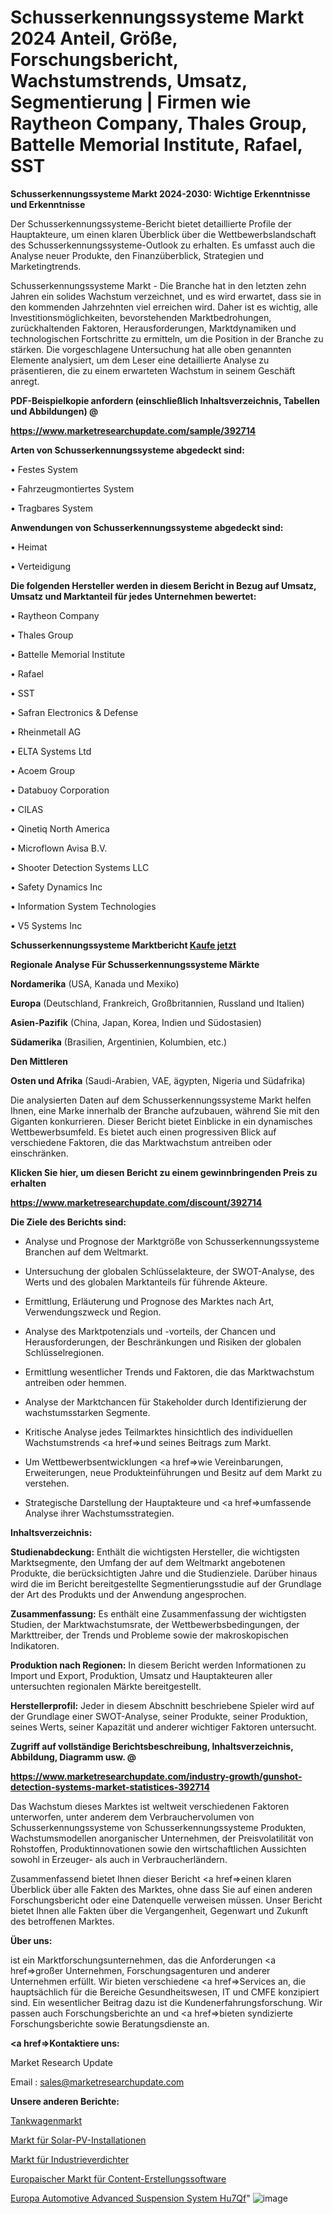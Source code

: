 # Schusserkennungssysteme Markt 2024 Anteil, Größe, Forschungsbericht, Wachstumstrends, Umsatz, Segmentierung | Firmen wie Raytheon Company, Thales Group, Battelle Memorial Institute, Rafael, SST

<strong>Schusserkennungssysteme Markt 2024-2030: Wichtige Erkenntnisse und Erkenntnisse</strong>

Der Schusserkennungssysteme-Bericht bietet detaillierte Profile der Hauptakteure, um einen klaren Überblick über die Wettbewerbslandschaft des Schusserkennungssysteme-Outlook zu erhalten. Es umfasst auch die Analyse neuer Produkte, den Finanzüberblick, Strategien und Marketingtrends.

Schusserkennungssysteme Markt - Die Branche hat in den letzten zehn Jahren ein solides Wachstum verzeichnet, und es wird erwartet, dass sie in den kommenden Jahrzehnten viel erreichen wird. Daher ist es wichtig, alle Investitionsmöglichkeiten, bevorstehenden Marktbedrohungen, zurückhaltenden Faktoren, Herausforderungen, Marktdynamiken und technologischen Fortschritte zu ermitteln, um die Position in der Branche zu stärken. Die vorgeschlagene Untersuchung hat alle oben genannten Elemente analysiert, um dem Leser eine detaillierte Analyse zu präsentieren, die zu einem erwarteten Wachstum in seinem Geschäft anregt.



<strong><b>PDF-Beispielkopie anfordern (einschließlich Inhaltsverzeichnis, Tabellen und Abbildungen) @ </b></strong>

<strong><a href=https://www.marketresearchupdate.com/sample/392714>

<strong>https://www.marketresearchupdate.com/sample/392714</u></a></strong></strong>



<strong>Arten von Schusserkennungssysteme abgedeckt sind:</strong>

• Festes System

• Fahrzeugmontiertes System

• Tragbares System



<strong>Anwendungen von Schusserkennungssysteme abgedeckt sind:</strong>

• Heimat

• Verteidigung



<strong>Die folgenden Hersteller werden in diesem Bericht in Bezug auf Umsatz, Umsatz und Marktanteil für jedes Unternehmen bewertet:</strong>

• Raytheon Company

• Thales Group

• Battelle Memorial Institute

• Rafael

• SST

• Safran Electronics & Defense

• Rheinmetall AG

• ELTA Systems Ltd

• Acoem Group

• Databuoy Corporation

• CILAS

• Qinetiq North America

• Microflown Avisa B.V.

• Shooter Detection Systems LLC

• Safety Dynamics Inc

• Information System Technologies

• V5 Systems Inc



<strong>Schusserkennungssysteme Marktbericht <a href=https://www.marketresearchupdate.com/buynow/392714>Kaufe jetzt</a></strong>



<strong>Regionale Analyse Für Schusserkennungssysteme Märkte</strong>



<strong>Nordamerika</strong> (USA, Kanada und Mexiko)



<strong>Europa</strong> (Deutschland, Frankreich, Großbritannien, Russland und Italien)



<strong>Asien-Pazifik</strong> (China, Japan, Korea, Indien und Südostasien)



<strong>Südamerika</strong> (Brasilien, Argentinien, Kolumbien, etc.)



<strong>Den Mittleren</strong> 

<strong>Osten und Afrika</strong> (Saudi-Arabien, VAE, ägypten, Nigeria und Südafrika)

Die analysierten Daten auf dem Schusserkennungssysteme Markt helfen Ihnen, eine Marke innerhalb der Branche aufzubauen, während Sie mit den Giganten konkurrieren. Dieser Bericht bietet Einblicke in ein dynamisches Wettbewerbsumfeld. Es bietet auch einen progressiven Blick auf verschiedene Faktoren, die das Marktwachstum antreiben oder einschränken.



<strong>Klicken Sie hier, um diesen Bericht zu einem gewinnbringenden Preis zu erhalten
</strong>

<strong><a href=https://www.marketresearchupdate.com/discount/392714>https://www.marketresearchupdate.com/discount/392714</b></u></strong></a>



<strong>Die Ziele des Berichts sind:</strong>

- Analyse und Prognose der Marktgröße von Schusserkennungssysteme Branchen auf dem Weltmarkt.

- Untersuchung der globalen Schlüsselakteure, der SWOT-Analyse, des Werts und des globalen Marktanteils für führende Akteure.

- Ermittlung, Erläuterung und Prognose des Marktes nach Art, Verwendungszweck und Region.

- Analyse des Marktpotenzials und -vorteils, der Chancen und Herausforderungen, der Beschränkungen und Risiken der globalen Schlüsselregionen.

- Ermittlung wesentlicher Trends und Faktoren, die das Marktwachstum antreiben oder hemmen.

- Analyse der Marktchancen für Stakeholder durch Identifizierung der wachstumsstarken Segmente.

- Kritische Analyse jedes Teilmarktes hinsichtlich des individuellen Wachstumstrends <a href=>und</a> seines Beitrags zum Markt.

- Um Wettbewerbsentwicklungen <a href=>wie</a> Vereinbarungen, Erweiterungen, neue Produkteinführungen und Besitz auf dem Markt zu verstehen.

- Strategische Darstellung der Hauptakteure und <a href=>umfas</a>sende Analyse ihrer Wachstumsstrategien.



<strong>Inhaltsverzeichnis:</strong>



<strong>Studienabdeckung:</strong> Enthält die wichtigsten Hersteller, die wichtigsten Marktsegmente, den Umfang der auf dem Weltmarkt angebotenen Produkte, die berücksichtigten Jahre und die Studienziele. Darüber hinaus wird die im Bericht bereitgestellte Segmentierungsstudie auf der Grundlage der Art des Produkts und der Anwendung angesprochen.



<strong>Zusammenfassung:</strong> Es enthält eine Zusammenfassung der wichtigsten Studien, der Marktwachstumsrate, der Wettbewerbsbedingungen, der Markttreiber, der Trends und Probleme sowie der makroskopischen Indikatoren.



<strong>Produktion nach Regionen:</strong> In diesem Bericht werden Informationen zu Import und Export, Produktion, Umsatz und Hauptakteuren aller untersuchten regionalen Märkte bereitgestellt.



<strong>Herstellerprofil:</strong> Jeder in diesem Abschnitt beschriebene Spieler wird auf der Grundlage einer SWOT-Analyse, seiner Produkte, seiner Produktion, seines Werts, seiner Kapazität und anderer wichtiger Faktoren untersucht.



<strong><b>Zugriff auf vollständige Berichtsbeschreibung, Inhaltsverzeichnis, Abbildung, Diagramm usw. @ </b></strong>

<strong><a href=https://www.marketresearchupdate.com/industry-growth/gunshot-detection-systems-market-statistices-392714>https://www.marketresearchupdate.com/industry-growth/gunshot-detection-systems-market-statistices-392714</a></strong>

Das Wachstum dieses Marktes ist weltweit verschiedenen Faktoren unterworfen, unter anderem dem Verbrauchervolumen von Schusserkennungssysteme von Schusserkennungssysteme Produkten, Wachstumsmodellen anorganischer Unternehmen, der Preisvolatilität von Rohstoffen, Produktinnovationen sowie den wirtschaftlichen Aussichten sowohl in Erzeuger- als auch in Verbraucherländern.

Zusammenfassend bietet Ihnen dieser Bericht <a href=>einen</a> klaren Überblick über alle Fakten des Marktes, ohne dass Sie auf einen anderen Forschungsbericht oder eine Datenquelle verweisen müssen. Unser Bericht bietet Ihnen alle Fakten über die Vergangenheit, Gegenwart und Zukunft des betroffenen Marktes.



<strong>Über uns:</strong>

 ist ein Marktforschungsunternehmen, das die Anforderungen <a href=>großer</a> Unternehmen, Forschungsagenturen und anderer Unternehmen erfüllt. Wir bieten verschiedene <a href=>Services</a> an, die hauptsächlich für die Bereiche Gesundheitswesen, IT und CMFE konzipiert sind. Ein wesentlicher Beitrag dazu ist die Kundenerfahrungsforschung. Wir passen auch Forschungsberichte an und <a href=>bieten</a> syndizierte Forschungsberichte sowie Beratungsdienste an.



<strong><a href=>Kontaktiere uns:</a></strong>

Market Research Update

Email : sales@marketresearchupdate.com



<strong>Unsere anderen Berichte:</strong>

<a href=https://www.linkedin.com/pulse/tank-car-market-size-historical-growth-analysis>Tankwagenmarkt</a>

<a href=https://www.linkedin.com/pulse/solar-pv-installation-market-report-2023-top-company-trends>Markt für Solar-PV-Installationen</a>

<a href=https://www.linkedin.com/pulse/industrial-compactors-market-research-report>Markt für Industrieverdichter</a>

<a href=https://www.linkedin.com/pulse/europe-content-creation-software-market>Europaischer Markt für Content-Erstellungssoftware</a>

<a href=https://www.linkedin.com/pulse/europe-automotive-advanced-suspension-system-hu7qf/>Europa Automotive Advanced Suspension System Hu7Qf</a>"
![image](https://github.com/Gayatrikarjule/Market-Analysis-360/assets/97346546/bcc285d6-dbfa-4b9b-beba-cf40286d200c)
